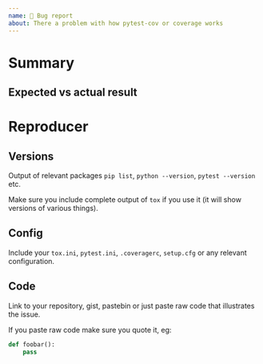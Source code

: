 ```yaml
---
name: 🐞 Bug report
about: There a problem with how pytest-cov or coverage works
---
```


# Summary

## Expected vs actual result

# Reproducer

## Versions

Output of relevant packages `pip list`, `python --version`, `pytest --version` etc.

Make sure you include complete output of `tox` if you use it (it will show versions of various things).

## Config

Include your `tox.ini`, `pytest.ini`, `.coveragerc`, `setup.cfg` or any relevant configuration.

## Code

Link to your repository, gist, pastebin or just paste raw code that illustrates the issue.

If you paste raw code make sure you quote it, eg:

```python
def foobar():
    pass
```

